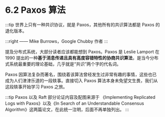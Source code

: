 # 6.2 Paxos 算法

:::tip <a/>
世界上只有一种共识协议，就是 Paxos，其他所有的共识算法都是 Paxos 的退化版本。

:::right
—— Mike Burrows，Google Chubby 作者
:::

提及分布式系统，大部分读者应该都能想到 Paxos。Paxos 是 Leslie Lamport 在 1990 提出的一种**基于消息传递且具有高度容错特性的协商共识算法**，是当今分布式系统最重要的理论基础，几乎就是“共识”两个字的代名词。

Paxos 因算法复杂而著名，围绕着该算法曾经发生过非常有趣的事情，这些也已成为人们津津乐道的一段轶事。直接切入 Paxos 算法本身未免望文生畏，我们从这段轶事开始学习 Paxos 之旅。

:::tip <a/>
Paxos 以及 Raft 部分论证内容及配图来源于 《Implementing Replicated Logs with Paxos》以及《In Search of an Understandable Consensus Algorithm》这两篇论文，在此统一注明，后面不再单独列出。
:::